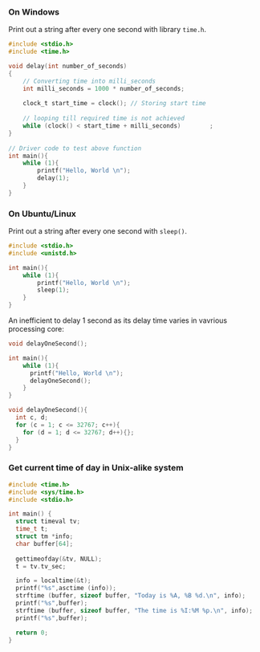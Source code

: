 ### On Windows

Print out a string after every one second with library ``time.h``.

```c
#include <stdio.h> 
#include <time.h> 

void delay(int number_of_seconds) 
{ 
    // Converting time into milli_seconds 
    int milli_seconds = 1000 * number_of_seconds; 
  
    clock_t start_time = clock(); // Storing start time 
  
    // looping till required time is not achieved 
    while (clock() < start_time + milli_seconds) 		; 
} 
  
// Driver code to test above function 
int main(){ 
    while (1){
		printf("Hello, World \n");
		delay(1);
	}
} 
```

### On Ubuntu/Linux

Print out a string after every one second with ``sleep()``.

```c
#include <stdio.h> 
#include <unistd.h>

int main(){ 
    while (1){
		printf("Hello, World \n");
		sleep(1);
	}
} 
```

An inefficient to delay 1 second as its delay time varies in vavrious processing core:

```c
void delayOneSecond();  

int main(){ 
    while (1){
      printf("Hello, World \n");
      delayOneSecond();
	}
} 

void delayOneSecond(){
  int c, d;
  for (c = 1; c <= 32767; c++){
    for (d = 1; d <= 32767; d++){};
  }
}
```

### Get current time of day in Unix-alike system

```c
#include <time.h>
#include <sys/time.h>
#include <stdio.h>

int main() {
  struct timeval tv;
  time_t t;
  struct tm *info;
  char buffer[64];
 
  gettimeofday(&tv, NULL);
  t = tv.tv_sec;

  info = localtime(&t);
  printf("%s",asctime (info));
  strftime (buffer, sizeof buffer, "Today is %A, %B %d.\n", info);
  printf("%s",buffer);
  strftime (buffer, sizeof buffer, "The time is %I:%M %p.\n", info);
  printf("%s",buffer);

  return 0;
}
